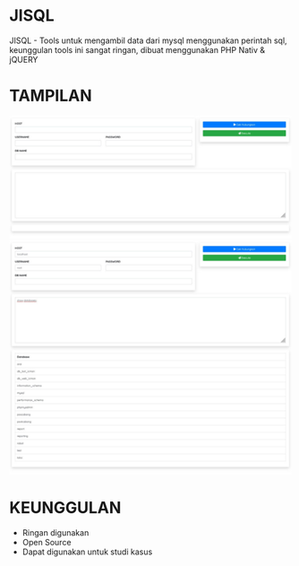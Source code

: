 # JISQL
JISQL - Tools untuk mengambil data dari mysql menggunakan perintah sql, keunggulan tools ini sangat ringan, dibuat menggunakan PHP Nativ & jQUERY
# TAMPILAN 
![alt text](https://github.com/ajisml/jisql/blob/main/DEMO1.jpg?raw=true)
![alt text](https://github.com/ajisml/jisql/blob/main/DEMO2.jpg?raw=true)
# KEUNGGULAN
 - Ringan digunakan
 - Open Source
 - Dapat digunakan untuk studi kasus
